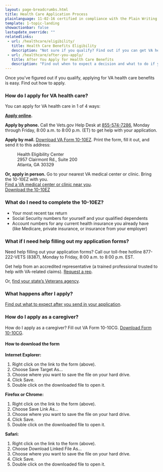 ```yaml
---
layout: page-breadcrumbs.html
title: Health Care Application Process
plainlanguage: 11-02-16 certified in compliance with the Plain Writing Act
template: 1-topic-landing
showactionbar: false
lastupdate_override: ""
relatedlinks:
 - url: /healthcare/eligibility/
   title: Health Care Benefits Eligibility
   description: "Not sure if you qualify? Find out if you can get VA health care benefits."
 - url: /healthcare/after-you-apply/
   title: After You Apply for Health Care Benefits
   description: "Find out when to expect a decision and what to do if you don’t hear back or don’t get approved."
---
```


<div class="va-introtext">

Once you’ve figured out if you qualify, applying for VA health care benefits is easy. Find out how to apply.

</div>

<div class="feature" markdown=“1”>

### How do I apply for VA health care?

You can apply for VA health care in 1 of 4 ways:

**[Apply online](https://www.vets.gov/healthcare/apply/application/introduction).**

**Apply by phone.** Call the Vets.gov Help Desk at <a href="tel:+1phonenumber">855-574-7286</a>, Monday through Friday, 8:00 a.m. to 8:00 p.m. (ET) to get help with your application.

**Apply by mail.** [Download VA Form 10-10EZ](http://www.va.gov/vaforms/medical/pdf/1010EZ-fillable.pdf). Print the form, fill it out, and send it to this address:

<dl class="va-address-block">
<dd>Health Eligibility Center</dd>
<dd>2957 Clairmont Rd., Suite 200</dd>
<dd>Atlanta, GA 30329</dd>
</dl>

**Or, apply in person.** Go to your nearest VA medical center or clinic. Bring the 10-10EZ with you.<br />
[Find a VA medical center or clinic near you](https://www.vets.gov/facilities).<br />
[Download the 10-10EZ](http://www.va.gov/vaforms/medical/pdf/1010EZ-fillable.pdf)

### What do I need to complete the 10-10EZ?

- Your most recent tax return
- Social Security numbers for yourself and your qualified dependents
- Account numbers for any current health insurance you already have (like Medicare, private insurance, or insurance from your employer)

### What if I need help filling out my application forms?

Need help filling out your application forms?
Call our toll-free hotline 877-222-VETS (8387), Monday to Friday, 8:00 a.m. to 8:00 p.m. EST.

Get help from an accredited representative (a trained professional trusted to help with VA-related claims). [Request a rep](https://www.ebenefits.va.gov/ebenefits/about/feature?feature=request-vso-representative). 

Or, [find your state’s Veterans agency](https://www.va.gov/statedva.htm). 

### What happens after I apply?

[Find out what to expect after you send in your application](/healthcare/after-you-apply/).

</div>

### How do I apply as a caregiver?

How do I apply as a caregiver?
Fill out VA Form 10-10CG.
[Download Form 10-10CG](https://www.vets.gov/healthcare/forms/vha-10-10CG.pdf). 

#### How to download the form

**Internet Explorer:**

1. Right click on the link to the form (above).
2. Choose Save Target As...
3. Choose where you want to save the file on your hard drive.
4. Click Save.
5. Double click on the downloaded file to open it.

**Firefox or Chrome:**

1. Right click on the link to the form (above).
2. Choose Save Link As...
3. Choose where you want to save the file on your hard drive.
4. Click Save.
5. Double click on the downloaded file to open it.

**Safari:**

1. Right click on the link to the form (above).
2. Choose Download Linked File As...
3. Choose where you want to save the file on your hard drive.
4. Click Save.
5. Double click on the downloaded file to open it.
